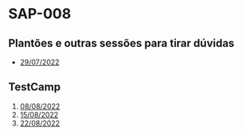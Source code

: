 # SAP-008

## Plantões e outras sessões para tirar dúvidas
- [29/07/2022](https://youtu.be/D-MbZo6HKV0)

## TestCamp
1. [08/08/2022](https://youtu.be/MIHHUa9gFVU)
2. [15/08/2022](https://www.youtube.com/watch?v=2gm93LmnC4Q)
3. [22/08/2022](https://youtu.be/53HfWLqqTzA)